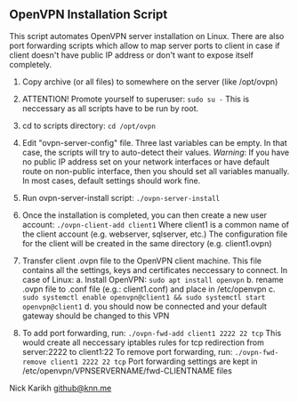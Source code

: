 OpenVPN Installation Script
---------------------------

This script automates OpenVPN server installation on Linux.
There are also port forwarding scripts which allow to map server ports to client
in case if client doesn't have public IP address or don't want to expose itself completely.

1. Copy archive (or all files) to somewhere on the server (like /opt/ovpn)

2. ATTENTION! Promote yourself to superuser:
   `sudo su -`
   This is neccessary as all scripts have to be run by root.

3. cd to scripts directory:
   `cd /opt/ovpn`

4. Edit "ovpn-server-config" file. Three last variables can be empty. In that case,
   the scripts will try to auto-detect their values.
   *Warning*: If you have no public IP address set on your network interfaces or
   have default route on non-public interface, then you should set all variables manually.
   In most cases, default settings should work fine.

5. Run ovpn-server-install script:
   `./ovpn-server-install`

6. Once the installation is completed, you can then create a new user account:
   `./ovpn-client-add client1`
   Where client1 is a common name of the client account (e.g. webserver, sqlserver, etc.)
   The configuration file for the client will be created in the same directory
   (e.g. client1.ovpn)

7. Transfer client .ovpn file to the OpenVPN client machine. This file contains all the
   settings, keys and certificates neccessary to connect.
   In case of Linux:
   a. Install OpenVPN: `sudo apt install openvpn`
   b. rename .ovpn file to .conf file (e.g.: client1.conf) and place in /etc/openvpn
   c. `sudo systemctl enable openvpn@client1 && sudo systemctl start openvpn@client1`
   d. you should now be connected and your default gateway should be changed to this VPN

8. To add port forwarding, run:
  `./ovpn-fwd-add client1 2222 22 tcp`
  This would create all neccessary iptables rules for tcp redirection from server:2222 to client1:22
  To remove port forwarding, run:
  `./ovpn-fwd-remove client1 2222 22 tcp`
  Port forwarding settings are kept in /etc/openvpn/VPNSERVERNAME/fwd-CLIENTNAME files

Nick Karikh
github@knn.me
